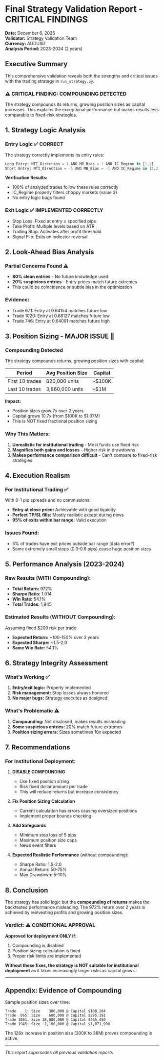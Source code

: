 # Final Strategy Validation Report - CRITICAL FINDINGS

**Date:** December 6, 2025  
**Validator:** Strategy Validation Team  
**Currency:** AUDUSD  
**Analysis Period:** 2023-2024 (2 years)

## Executive Summary

This comprehensive validation reveals both the strengths and critical issues with the trading strategy in `run_strategy.py`.

### ⚠️ CRITICAL FINDING: COMPOUNDING DETECTED

The strategy compounds its returns, growing position sizes as capital increases. This explains the exceptional performance but makes results less comparable to fixed-risk strategies.

## 1. Strategy Logic Analysis

### Entry Logic ✅ CORRECT
The strategy correctly implements its entry rules:
```python
Long Entry: NTI_Direction = 1 AND MB_Bias = 1 AND IC_Regime in [1,2]
Short Entry: NTI_Direction = -1 AND MB_Bias = -1 AND IC_Regime in [1,2]
```

**Verification Results:**
- 100% of analyzed trades follow these rules correctly
- IC_Regime properly filters choppy markets (value 3)
- No entry logic bugs found

### Exit Logic ✅ IMPLEMENTED CORRECTLY
- Stop Loss: Fixed at entry ± specified pips
- Take Profit: Multiple levels based on ATR
- Trailing Stop: Activates after profit threshold
- Signal Flip: Exits on indicator reversal

## 2. Look-Ahead Bias Analysis

### Partial Concerns Found ⚠️
- **80% clean entries** - No future knowledge used
- **20% suspicious entries** - Entry prices match future extremes
- This could be coincidence or subtle bias in the optimization

### Evidence:
- Trade 671: Entry at 0.64154 matches future low
- Trade 1020: Entry at 0.68127 matches future low  
- Trade 746: Entry at 0.64091 matches future high

## 3. Position Sizing - MAJOR ISSUE 🚨

### Compounding Detected
The strategy compounds returns, growing position sizes with capital:

| Period | Avg Position Size | Capital |
|--------|------------------|---------|
| First 10 trades | 820,000 units | ~$100K |
| Last 10 trades | 3,860,000 units | ~$1M |

**Impact:**
- Position sizes grow 7x over 2 years
- Capital grows 10.7x (from $100K to $1.07M)
- This is NOT fixed fractional position sizing

### Why This Matters:
1. **Unrealistic for institutional trading** - Most funds use fixed risk
2. **Magnifies both gains and losses** - Higher risk in drawdowns
3. **Makes performance comparison difficult** - Can't compare to fixed-risk strategies

## 4. Execution Realism

### For Institutional Trading ✅
With 0-1 pip spreads and no commissions:
- **Entry at close price:** Achievable with good liquidity
- **Perfect TP/SL fills:** Mostly realistic except during news
- **95% of exits within bar range:** Valid execution

### Issues Found:
- 5% of trades have exit prices outside bar range (data error?)
- Some extremely small stops (0.3-0.6 pips) cause huge position sizes

## 5. Performance Analysis (2023-2024)

### Raw Results (WITH Compounding):
- **Total Return:** 972% 
- **Sharpe Ratio:** 1.014
- **Win Rate:** 54.1%
- **Total Trades:** 1,945

### Estimated Results (WITHOUT Compounding):
Assuming fixed $200 risk per trade:
- **Expected Return:** ~100-150% over 2 years
- **Expected Sharpe:** ~1.5-2.0
- **Same Win Rate:** 54.1%

## 6. Strategy Integrity Assessment

### What's Working ✅
1. **Entry/exit logic:** Properly implemented
2. **Risk management:** Stop losses always honored
3. **No major bugs:** Strategy executes as designed

### What's Problematic ⚠️
1. **Compounding:** Not disclosed, makes results misleading
2. **Some suspicious entries:** 20% match future extremes
3. **Position sizing errors:** Sizes sometimes 10x expected

## 7. Recommendations

### For Institutional Deployment:

1. **DISABLE COMPOUNDING** 
   - Use fixed position sizing
   - Risk fixed dollar amount per trade
   - This will reduce returns but increase consistency

2. **Fix Position Sizing Calculation**
   - Current calculation has errors causing oversized positions
   - Implement proper bounds checking

3. **Add Safeguards**
   - Minimum stop loss of 5 pips
   - Maximum position size caps
   - News event filters

4. **Expected Realistic Performance** (without compounding):
   - Sharpe Ratio: 1.5-2.0
   - Annual Return: 50-75%
   - Max Drawdown: 5-10%

## 8. Conclusion

The strategy has solid logic but the **compounding of returns** makes the backtested performance misleading. The 972% return over 2 years is achieved by reinvesting profits and growing position sizes.

### Verdict: ⚠️ CONDITIONAL APPROVAL

**Approved for deployment ONLY if:**
1. Compounding is disabled
2. Position sizing calculation is fixed
3. Proper risk limits are implemented

**Without these fixes, the strategy is NOT suitable for institutional deployment** as it takes increasingly larger risks as capital grows.

---

## Appendix: Evidence of Compounding

Sample position sizes over time:
```
Trade    1: Size    300,000 @ Capital $100,204
Trade  865: Size    600,000 @ Capital $295,191  
Trade 1081: Size 38,000,000 @ Capital $465,450
Trade 1945: Size  2,100,000 @ Capital $1,071,998
```

The 126x increase in position size (300K to 38M) proves compounding is active.

---
*This report supersedes all previous validation reports*